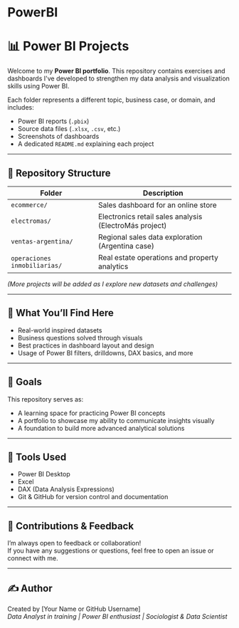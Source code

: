 # PowerBI

# 📊 Power BI Projects

Welcome to my **Power BI portfolio**. This repository contains exercises and dashboards I've developed to strengthen my data analysis and visualization skills using Power BI.

Each folder represents a different topic, business case, or domain, and includes:

- Power BI reports (`.pbix`)
- Source data files (`.xlsx`, `.csv`, etc.)
- Screenshots of dashboards
- A dedicated `README.md` explaining each project

---

## 📁 Repository Structure

| Folder                    | Description                                              |
|---------------------------|----------------------------------------------------------|
| `ecommerce/`              | Sales dashboard for an online store                     |
| `electromas/`             | Electronics retail sales analysis (ElectroMás project)  |
| `ventas-argentina/`       | Regional sales data exploration (Argentina case)        |
| `operaciones inmobiliarias/` | Real estate operations and property analytics        |

*(More projects will be added as I explore new datasets and challenges)*

---

## 🧠 What You’ll Find Here

- Real-world inspired datasets
- Business questions solved through visuals
- Best practices in dashboard layout and design
- Usage of Power BI filters, drilldowns, DAX basics, and more

---

## 🚀 Goals

This repository serves as:

- A learning space for practicing Power BI concepts
- A portfolio to showcase my ability to communicate insights visually
- A foundation to build more advanced analytical solutions

---

## 📌 Tools Used

- Power BI Desktop
- Excel
- DAX (Data Analysis Expressions)
- Git & GitHub for version control and documentation

---

## 🙌 Contributions & Feedback

I’m always open to feedback or collaboration!  
If you have any suggestions or questions, feel free to open an issue or connect with me.

---

## ✍️ Author

Created by [Your Name or GitHub Username]  
*Data Analyst in training | Power BI enthusiast | Sociologist & Data Scientist*

